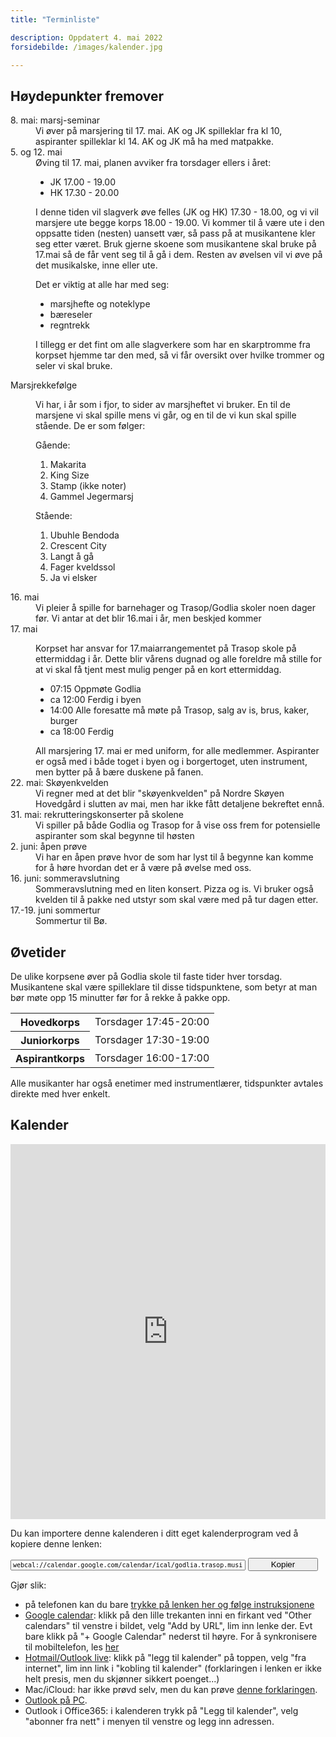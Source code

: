 ```yaml
---
title: "Terminliste"

description: Oppdatert 4. mai 2022
forsidebilde: /images/kalender.jpg

---
```


## Høydepunkter fremover

<dl>
<dt>8. mai: marsj-seminar</dt>
<dd>
Vi øver på marsjering til 17. mai. AK og JK spilleklar fra kl 10, aspiranter spilleklar kl 14. AK og JK må ha med matpakke.
</dd>
<dt>5. og 12. mai</dt>
<dd>Øving til 17. mai, planen avviker fra torsdager ellers i året:
<ul>
<li>JK          17.00 - 19.00</li>
<li>HK         17.30 - 20.00</li>
</ul>
<p>
I denne tiden vil slagverk øve felles (JK og HK) 17.30 - 18.00, og vi vil marsjere ute begge korps 18.00 - 19.00.
Vi kommer til å være ute i den oppsatte tiden (nesten) uansett vær, så pass på at musikantene kler seg etter været. Bruk gjerne skoene som musikantene skal bruke på 17.mai så de får vent seg til å gå i dem.
Resten av øvelsen vil vi øve på det musikalske, inne eller ute.
</p><p>
Det er viktig at alle har med seg:
</p>
<ul>
<li>marsjhefte og noteklype</li>
<li>bæreseler </li>
<li>regntrekk</li>
</ul>
<p>
I tillegg er det fint om alle slagverkere som har en skarptromme fra korpset hjemme tar den med, så vi får oversikt over hvilke trommer og seler vi skal bruke.
</p>
</dd>
<dt>Marsjrekkefølge</dt>
<dd>
<p>Vi har, i år som i fjor, to sider av marsjheftet vi bruker. En til de marsjene vi skal spille mens vi går, og en til de vi kun skal spille stående. De er som følger:</p>

<p>Gående:</p>
<ol>
<li>Makarita</li>
<li>King Size</li>
<li>Stamp (ikke noter)</li>
<li>Gammel Jegermarsj</li>
</ol>
<p>Stående:</p>
<ol>
<li>Ubuhle Bendoda</li>
<li>Crescent City</li>
<li>Langt å gå</li>
<li>Fager kveldssol</li>
<li>Ja vi elsker</li>
</ol>
</dd>
<dt>16. mai</dt>
<dd>
  Vi pleier å spille for barnehager og Trasop/Godlia skoler noen dager før. Vi antar at det blir 16.mai i år, men beskjed kommer 
</dd>
<dt>17. mai</dt>
<dd>
<p>
  Korpset har ansvar for 17.maiarrangementet på Trasop skole på
  ettermiddag i år. Dette blir vårens dugnad
  og alle foreldre må stille for at vi skal få
  tjent mest mulig penger på en kort
  ettermiddag.
  </p>
  <ul>
  <li>07:15 Oppmøte Godlia</li>
  <li>ca 12:00 Ferdig i byen</li>
  <li>14:00 Alle foresatte må møte på Trasop, salg av is, brus, kaker, burger</li>
  <li>ca 18:00 Ferdig</li>
  </ul>
  All marsjering 17. mai er med uniform, for alle medlemmer. Aspiranter er også med i både toget i byen og i borgertoget, uten instrument, men bytter på å bære duskene på fanen.
</dd>
<dt>22. mai: Skøyenkvelden</dt>
<dd>Vi regner med at det blir "skøyenkvelden" på Nordre Skøyen Hovedgård i slutten av mai, men har ikke fått detaljene bekreftet ennå.</dd>
<dt>31. mai: rekrutteringskonserter på skolene</dt>
<dd>Vi spiller på både Godlia og Trasop for å vise oss frem for potensielle aspiranter som skal begynne til høsten</dd>
<dt>2. juni: åpen prøve</dt>
<dd>Vi har en åpen prøve hvor de som har lyst til å begynne kan komme for å høre hvordan det er å være på øvelse med oss.</dd>
<dt>16. juni: sommeravslutning</dt>
<dd>Sommeravslutning med en liten konsert. Pizza og is. Vi bruker også kvelden til å pakke ned utstyr som skal være med på tur dagen etter.</dd>
<dt>17.-19. juni sommertur</dt>
<dd>
  Sommertur til Bø.
</dd>
</dl>

## Øvetider

De ulike korpsene øver på Godlia skole til faste tider hver torsdag. Musikantene skal være spilleklare til disse tidspunktene, som betyr at man bør møte opp 15 minutter før for å rekke å pakke opp.

<table>
<tr><th>Hovedkorps</th>   <td>Torsdager 17:45-20:00</td>
<tr><th>Juniorkorps</th>  <td>Torsdager 17:30-19:00</td>
<tr><th>Aspirantkorps</th><td>Torsdager 16:00-17:00</td>
</table>

Alle musikanter har også enetimer med instrumentlærer, tidspunkter avtales direkte med hver enkelt.

## Kalender

<iframe src="https://calendar.google.com/calendar/embed?showTitle=0&amp;showNav=0&amp;showDate=0&amp;showCalendars=0&amp;showTz=0&amp;mode=AGENDA&amp;height=600&amp;wkst=2&amp;bgcolor=%23FFFFFF&amp;src=godlia.trasop.musikkorps%40gmail.com&amp;color=%2342104A&amp;ctz=Europe%2FOslo" style="border-width:0" width="100%" height="600" frameborder="0" scrolling="no"></iframe>

Du kan importere denne kalenderen i ditt eget kalenderprogram ved å kopiere denne lenken:

<input type="text" id="copytextarea"  style="width: calc(100% - 8rem); display: inline-block; font-family: monospace; font-size: small" value="webcal://calendar.google.com/calendar/ical/godlia.trasop.musikkorps%40gmail.com/public/basic.ics"></input>
<button id="copyTextBtn" style="width: 7rem">Kopier</button>

<script>
  copyTextarea = document.querySelector('#copytextarea');
  copyTextarea.addEventListener('click', function(event) {
    copyTextarea.focus();
    copyTextarea.select();
  });
  copyTextBtn = document.querySelector('#copyTextBtn');
  copyTextBtn.addEventListener('click', function(event) {
    copyTextarea.focus();
    copyTextarea.select();
    try {
      let successful = document.execCommand('copy');
    } catch(err) {
      alert('Unable to copy');
    }
  });
</script>

Gjør slik:

- på telefonen kan du bare [trykke på lenken her og følge instruksjonene](webcal://calendar.google.com/calendar/ical/godlia.trasop.musikkorps%40gmail.com/public/basic.ics)
- [Google calendar](https://support.google.com/calendar/answer/37100?co=GENIE.Platform%3DDesktop&amp;hl=en): klikk på den lille trekanten inni en firkant ved "Other calendars" til venstre i bildet, velg "Add by URL", lim inn lenke der. Evt bare klikk på "+ Google Calendar" nederst til høyre. For å synkronisere til mobiltelefon, les [her](https://support.google.com/calendar/answer/151674?hl=no)
- [Hotmail/Outlook live](https://support.office.com/en-us/article/Import-or-subscribe-to-a-calendar-in-Outlook-com-or-Outlook-on-the-web-CFF1429C-5AF6-41EC-A5B4-74F2C278E98C?ui=en-US&amp;rs=en-US&amp;ad=US&amp;fromAR=1): klikk på "legg til kalender" på toppen, velg "fra internet", lim inn link i "kobling til kalender" (forklaringen i lenken er ikke helt presis, men du skjønner sikkert poenget...)
- Mac/iCloud: har ikke prøvd selv, men du kan prøve [denne forklaringen](https://support.apple.com/en-us/HT202361).
- [Outlook på PC](https://support.office.com/en-us/article/View-and-subscribe-to-Internet-Calendars-f6248506-e144-4508-b658-c838b6067597).
- Outlook i Office365: i kalenderen trykk på "Legg til kalender", velg "abonner fra nett" i menyen til venstre og legg inn adressen.
